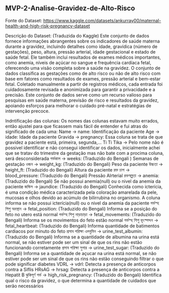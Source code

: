 ## MVP-2-Analise-Gravidez-de-Alto-Risco

Fonte do Dataset: 
https://www.kaggle.com/datasets/ankurray00/maternal-health-and-high-risk-pregnancy-dataset

Descrição do Dataset: 
(Traduzida do Kaggle)
Este conjunto de dados fornece informações abrangentes sobre os indicadores de saúde materna durante a gravidez, incluindo detalhes como idade, gravídica (número de gestações), peso, altura, pressão arterial, idade gestacional e estado de saúde fetal. Ele também inclui resultados de exames médicos importantes, como anemia, níveis de açúcar no sangue e frequência cardíaca fetal, oferecendo uma visão completa sobre a saúde na gravidez. O conjunto de dados classifica as gestações como de alto risco ou não de alto risco com base em fatores como resultados de exames, pressão arterial e bem-estar fetal. Coletado manualmente a partir de registros médicos, cada entrada foi cuidadosamente revisada e anonimizada para garantir a privacidade e a precisão. Este conjunto de dados serve como um recurso valioso para pesquisas em saúde materna, previsão de risco e resultados da gravidez, apoiando esforços para melhorar o cuidado pré-natal e estratégias de intervenção precoce.

Indntificação das colunas:
Os nomes das colunas estavam muito errados, então ajustei para que ficassem mais fácil de entender e fui atras do significado de cada uma:
Name -> name: Identificação da paciente
Age -> idade: Idade da paciente
Gravida -> pregnancy: Essa coluna se trata de que gravidez a paciente está, primeira, segunda,...
Ti Ti Tika -> Pelo nome não é possivel identificar e não consegui identificar os dados, inicialmente achei que se tratav do trimestre da gestação mas não bate com a procima coluna, será desconsiderada
গর্ভকাল -> weeks: (Traduzido do Bengali ) Semanas de gestação
ওজন -> weight_kg: (Traduzido do Bengali) Peso da paciente
উচ্চতা -> height_ft: (Traduzido do Bengali) Altura da paciente
রক্ত চাপ -> blood_pressure: (Traduzido do Bengali) Pressão Alrterial
রক্তস্বল্পতা -> anemia: (Traduzido do Bengali) Se não possui anemia(null) ou o nivel da anemia da paciente
জন্ডিস -> jaundice: (Traduzido do Bengali) Conhecida como icterícia, é uma condição médica caracterizada pela coloração amarelada da pele, mucosas e olhos devido ao acúmulo de bilirrubina no organismo. A coluna informa se não possui icterícia(null) ou o nivel da anemia da paciente
গর্ভস্হ শিশু অবস্থান -> fetal_position: (Traduzido do Bengali) Informa se a posição do feto no utero está normal
গর্ভস্হ শিশু নাড়াচাড়া -> fetal_movements: (Traduzido do Bengali) Informa se os movimentos do feto estão normal
গর্ভস্হ শিশু হৃৎস্পন্দন -> fetal_heartbeat: (Traduzido do Bengali) Informa quantidade de batimentos cardiacos por minuto do feto
প্রসাব পরিক্ষা এলবুমিন -> urine_test_albumin: (Traduzido do Bengali) Informa se a quantidade de albumina na urina está normal, se não estiver pode ser um sinal de que os rins não estão funcionando corretamente
প্রসাব পরিক্ষা সুগার -> urine_test_sugar: (Traduzido do Bengali) Informa se a quantidade de açucar na urina está normal, se não estiver pode ser um sinal de que os rins não estão conseguindo filtrar o que pode significar diabetes
VDRL -> vdrl: Detecta a presença de anticorpos contra a Siflis
HRsAG -> hrsag: Detecta a presença de anticorpos contra a Hepatit B
ঝুকিপূর্ণ গর্ভ -> high_risk_pregnancy: (Traduzido do Bengali) Identifica qual o risco da gravidez, o que determina a quantidade de cuidados que serão necessários


